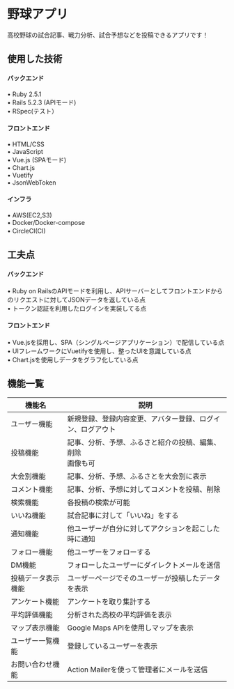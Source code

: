 # 野球アプリ

高校野球の試合記事、戦力分析、試合予想などを投稿できるアプリです！


## 使用した技術

#### バックエンド
• Ruby 2.5.1  
• Rails 5.2.3 (APIモード)  
• RSpec(テスト）

#### フロントエンド
• HTML/CSS  
• JavaScript  
• Vue.js (SPAモード)  
• Chart.js  
• Vuetify  
• JsonWebToken

#### インフラ
• AWS(EC2,S3)  
• Docker/Docker-compose  
• CircleCI(CI) 　

    
## 工夫点

#### バックエンド
• Ruby on RailsのAPIモードを利用し、APIサーバーとしてフロントエンドからのリクエストに対してJSONデータを返している点  
• トークン認証を利用したログインを実装してる点

#### フロントエンド
• Vue.jsを採用し、SPA（シングルページアプリケーション）で配信している点  
• UIフレームワークにVuetifyを使用し、整ったUIを意識している点  
• Chart.jsを使用しデータをグラフ化している点

## 機能一覧
|  機能名  |  説明  |
| ---- | ---- |
|  ユーザー機能  |  新規登録、登録内容変更、アバター登録、ログイン、ログアウト  |
|  投稿機能  |  記事、分析、予想、ふるさと紹介の投稿、編集、削除<br>画像も可  |
| 大会別機能 | 記事、分析、予想、ふるさとを大会別に表示 |
| コメント機能 | 記事、分析、予想に対してコメントを投稿、削除 |
| 検索機能 | 各投稿の検索が可能 |
| いいね機能 | 試合記事に対して「いいね」をする |
| 通知機能 | 他ユーザーが自分に対してアクションを起こした時に通知 |
| フォロー機能 | 他ユーザーをフォローする |
| DM機能 | フォローしたユーザーにダイレクトメールを送信 |
| 投稿データ表示機能 | ユーザーページでそのユーザーが投稿したデータを表示 |
|  アンケート機能  |  アンケートを取り集計する  |
| 平均評価機能 | 分析された高校の平均評価を表示 |
| マップ表示機能 | Google Maps APIを使用しマップを表示 |
| ユーザー一覧機能 | 登録しているユーザーを表示 |
| お問い合わせ機能 | Action Mailerを使って管理者にメールを送信 |
